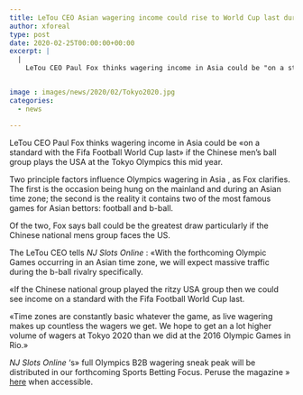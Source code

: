```yaml
---
title: LeTou CEO Asian wagering income could rise to World Cup last during China-USA ball match
author: xforeal 
type: post
date: 2020-02-25T00:00:00+00:00
excerpt: |
  |
    LeTou CEO Paul Fox thinks wagering income in Asia could be "on a standard with the Fifa Football World Cup last" if the Chinese men's ball group plays the USA at the Tokyo Olympics this summer


image : images/news/2020/02/Tokyo2020.jpg
categories:
  - news

---
```

LeTou CEO Paul Fox thinks wagering income in Asia could be &#171;on a standard with the Fifa Football World Cup last&#187; if the Chinese men&#8217;s ball group plays the USA at the Tokyo Olympics this mid year. 

Two principle factors influence Olympics wagering in Asia , as Fox clarifies. The first is the occasion being hung on the mainland and during an Asian time zone; the second is the reality it contains two of the most famous games for Asian bettors: football and b-ball. 

Of the two, Fox says ball could be the greatest draw particularly if the Chinese national mens group faces the US. 

The LeTou CEO tells _NJ Slots Online_ : &#171;With the forthcoming Olympic Games occurring in an Asian time zone, we will expect massive traffic during the b-ball rivalry specifically. 

&#171;If the Chinese national group played the ritzy USA group then we could see income on a standard with the Fifa Football World Cup last. 

&#171;Time zones are constantly basic whatever the game, as live wagering makes up countless the wagers we get. We hope to get an a lot higher volume of wagers at Tokyo 2020 than we did at the 2016 Olympic Games in Rio.&#187; 

_NJ Slots Online_ &#8216;s&#187; full Olympics B2B wagering sneak peak will be distributed in our forthcoming Sports Betting Focus. Peruse the magazine &#187; [here][1] when accessible.

 [1]: #